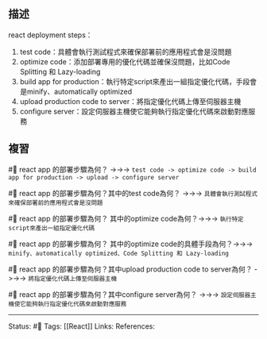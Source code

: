 ## 描述




react deployment steps：
1. test code：具體會執行測試程式來確保部署前的應用程式會是沒問題
2. optimize code：添加部署專用的優化代碼並確保沒問題，比如Code Splitting 和 Lazy-loading
3. build app for production：執行特定script來產出一組指定優化代碼，手段會是minify、automatically optimized
4. upload production code to server：將指定優化代碼上傳至伺服器主機
5. configure server：設定伺服器主機使它能夠執行指定優化代碼來啟動對應服務


## 複習

#🧠 react app 的部署步驟為何？ ->->-> `test code -> optimize code -> build app for production -> upload -> configure server`
<!--SR:!2023-02-01,28,250-->

#🧠 react app 的部署步驟為何？其中的test code為何？ ->->-> `具體會執行測試程式來確保部署前的應用程式會是沒問題`
<!--SR:!2023-03-24,58,250-->


#🧠 react app 的部署步驟為何？ 其中的optimize code為何？->->-> `執行特定script來產出一組指定優化代碼`
<!--SR:!2023-04-01,62,250-->

#🧠 react app 的部署步驟為何？ 其中的optimize code的具體手段為何？->->-> `minify、automatically optimized、Code Splitting 和 Lazy-loading`
<!--SR:!2023-04-14,72,250-->

#🧠 react app 的部署步驟為何？其中upload production code to server為何？ ->->-> `將指定優化代碼上傳至伺服器主機`
<!--SR:!2023-04-15,73,250-->

#🧠  react app 的部署步驟為何？其中configure server為何？ ->->-> `設定伺服器主機使它能夠執行指定優化代碼來啟動對應服務`
<!--SR:!2023-03-09,49,250-->

---
Status: #🌱 
Tags:
[[React]]
Links:
References: